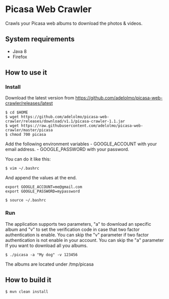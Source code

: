 # Picasa Web Crawler

Crawls your Picasa web albums to download the photos & videos.

## System requirements

- Java 8
- Firefox

## How to use it

### Install

Download the latest version from https://github.com/adelolmo/picasa-web-crawler/releases/latest

    $ cd $HOME
    $ wget https://github.com/adelolmo/picasa-web-crawler/releases/download/v1.1/picasa-crawler-1.1.jar
    $ wget https://raw.githubusercontent.com/adelolmo/picasa-web-crawler/master/picasa
    $ chmod 700 picasa
    
Add the following environment variables
    - GOOGLE_ACCOUNT with your email address.
    - GOOGLE_PASSWORD with your password.

You can do it like this:
    
    $ vim ~/.bashrc

And append the values at the end.
    
```
export GOOGLE_ACCOUNT=me@gmail.com
export GOOGLE_PASSWORD=mypassword
``` 

    $ source ~/.bashrc   

### Run

The application supports two parameters, "a" to download an specific album and "v" to set the verification code in case that two factor authentication is enable.
You can skip the "v" parameter if two factor authentication is not enable in your account.
You can skip the "a" parameter If you want to download all you albums.

    $ ./picasa -a "My dog" -v 123456
    
The albums are located under /tmp/picasa

## How to build it

    $ mvn clean install
